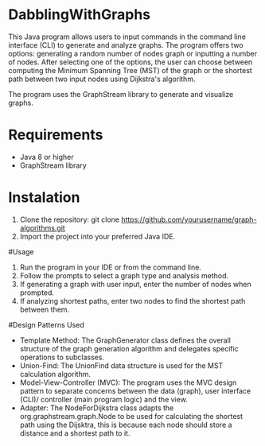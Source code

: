 # DabblingWithGraphs
This Java program allows users to input commands in the command line interface (CLI) to generate and analyze graphs. The program offers two options: generating a random number of nodes graph or inputting a number of nodes. After selecting one of the options, the user can choose between computing the Minimum Spanning Tree (MST) of the graph or the shortest path between two input nodes using Dijkstra's algorithm.

The program uses the GraphStream library to generate and visualize graphs.

# Requirements
* Java 8 or higher
* GraphStream library

# Instalation
1. Clone the repository: git clone https://github.com/yourusername/graph-algorithms.git
2. Import the project into your preferred Java IDE.

#Usage
1. Run the program in your IDE or from the command line.
2. Follow the prompts to select a graph type and analysis method.
3. If generating a graph with user input, enter the number of nodes when prompted.
4. If analyzing shortest paths, enter two nodes to find the shortest path between them.

#Design Patterns Used
* Template Method: The GraphGenerator class defines the overall structure of the graph generation algorithm and delegates specific operations to subclasses.
* Union-Find: The UnionFind data structure is used for the MST calculation algorithm.
* Model-View-Controller (MVC): The program uses the MVC design pattern to separate concerns between the data (graph), user interface (CLI)/ controller (main program logic) and the view.
* Adapter: The NodeForDijkstra class adapts the org.graphstream.graph.Node to be used for calculating the shortest path using the Dijsktra, this is because each node should store a distance and a shortest path to it. 

